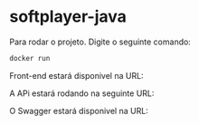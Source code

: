 # softplayer-java
Para rodar o projeto. Digite o seguinte comando:

```bash
docker run
```

Front-end estará disponivel na URL:

A APi estará rodando na seguinte URL:

O Swagger estará disponivel na URL:

